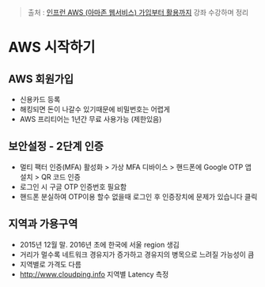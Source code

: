 > 출처 : [인프런 AWS (아마존 웹서비스) 가입부터 활용까지](https://www.inflearn.com/course/aws-%EC%95%84%EB%A7%88%EC%A1%B4-%EC%9B%B9%EC%84%9C%EB%B9%84%EC%8A%A4-%EA%B0%80%EC%9E%85%EB%B6%80%ED%84%B0-%ED%99%9C%EC%9A%A9%EA%B9%8C%EC%A7%80)  강좌 수강하며 정리

# AWS 시작하기
## AWS 회원가입
- 신용카드 등록
- 해킹되면 돈이 나갈수 있기때문에 비밀번호는 어렵게
- AWS 프리티어는 1년간 무료 사용가능 (제한있음)

## 보안설정 - 2단계 인증
- 멀티 팩터 인증(MFA) 활성화 > 가상 MFA 디바이스 > 핸드폰에 Google OTP 앱 설치 > QR 코드 인증
- 로그인 시 구글 OTP 인증번호 필요함
- 핸드폰 분실하여 OTP이용 할수 없을때 로그인 후 인증장치에 문제가 있습니다 클릭

## 지역과 가용구역
- 2015년 12월 말. 2016년 초에 한국에 서울 region 생김
- 거리가 멀수록 네트워크 경유지가 증가하고 경유지의 병목으로 느려질 가능성이 큼
- 지역별로 가격도 다름
- http://www.cloudping.info 지역별 Latency 측정
